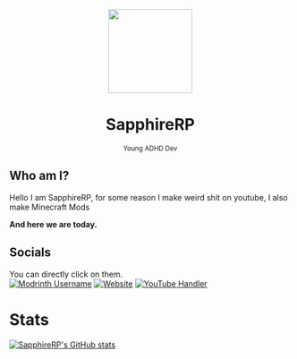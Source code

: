 <center><div align="center">
  <img width="150" src="https://i.imgur.com/kh5EghC.png" />
  <h1>SapphireRP</h1>
  <sup>Young ADHD Dev</sup>
</div></center>


## Who am I?
Hello I am SapphireRP, for some reason I make weird shit on youtube, I also make Minecraft Mods

**And here we are today.**

## Socials
You can directly click on them.  
[![Modrinth Username](https://img.shields.io/badge/Modrinth-SapphireRP-brightgreen)](https://modrinth.com/user/SapphireRP)
[![Website](https://img.shields.io/badge/Website-Sapphire-pink)](https://twitch.tv/lumaa_dev)
[![YouTube Handler](https://img.shields.io/badge/YouTube-%40SapphireRP-red)](https://youtube.com/@SapphireRP31)

# Stats
[![SapphireRP's GitHub stats](https://github-readme-stats.vercel.app/api?username=sapphirerp)](https://github.com/anuraghazra/github-readme-stats)
